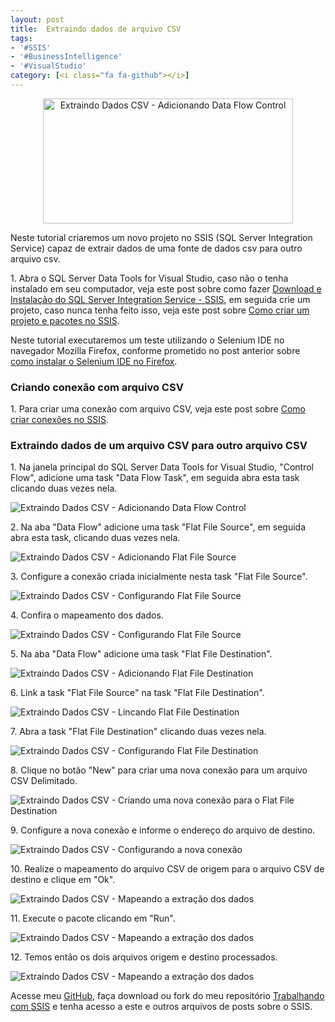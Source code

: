 ```yaml
---
layout: post
title:  Extraindo dados de arquivo CSV
tags:
- '#SSIS'
- '#BusinessIntelligence'
- '#VisualStudio'
category: [<i class="fa fa-github"></i>]
---
```


<div style="text-align:center">
<p><img src="https://raw.githubusercontent.com/mateusblopes/mateusblopes.github.io/master/_posts/img/ExtraindoDadosCSV13.png" alt="Extraindo Dados CSV - Adicionando Data Flow Control" height="200" width="400"/></p>
</div>

<p>Neste tutorial criaremos um novo projeto no SSIS (SQL Server Integration Service) capaz de extrair dados de uma fonte de dados csv para outro arquivo csv.</p>

<p>1. Abra o SQL Server Data Tools for Visual Studio, caso não o tenha instalado em seu computador, veja este post sobre como fazer <a href="http://mateusblopes.github.io/download-e-instalacao-sql-server-integration-service-ssis" target="_blank">Download e Instalação do SQL Server Integration Service - SSIS</a>, em seguida crie um projeto, caso nunca tenha feito isso, veja este post sobre <a href="http://mateusblopes.github.io/criando-projeto-e-pacotes-no-ssis" target="_blank">Como criar um projeto e pacotes no SSIS</a>.</p>

<p>Neste tutorial executaremos um teste utilizando o Selenium IDE no navegador Mozilla Firefox, conforme prometido no post anterior sobre <a href="http://mateusblopes.github.io/instalando-selenium-ide-no-firefox" target="_blank">como instalar o Selenium IDE no Firefox</a>.</p>

<h3 id="heading3">Criando conexão com arquivo CSV</h3>

<p>1. Para criar uma conexão com arquivo CSV, veja este post sobre <a href="http://mateusblopes.github.io/criando-conexoes-no-ssis" target="_blank">Como criar conexões no SSIS</a>.</p>

<h3 id="heading3">Extraindo dados de um arquivo CSV para outro arquivo CSV</h3>

<p>1. Na janela principal do SQL Server Data Tools for Visual Studio, "Control Flow", adicione uma task "Data Flow Task", em seguida abra esta task clicando duas vezes nela.</p>

<p><img src="https://raw.githubusercontent.com/mateusblopes/mateusblopes.github.io/master/_posts/img/ExtraindoDadosCSV1.png" alt="Extraindo Dados CSV - Adicionando Data Flow Control" /></p>

<p>2. Na aba "Data Flow" adicione uma task "Flat File Source", em seguida abra esta task, clicando duas vezes nela.</p>

<p><img src="https://raw.githubusercontent.com/mateusblopes/mateusblopes.github.io/master/_posts/img/ExtraindoDadosCSV2.png" alt="Extraindo Dados CSV - Adicionando Flat File Source" /></p>

<p>3. Configure a conexão criada inicialmente nesta task "Flat File Source".</p>

<p><img src="https://raw.githubusercontent.com/mateusblopes/mateusblopes.github.io/master/_posts/img/ExtraindoDadosCSV3.png" alt="Extraindo Dados CSV - Configurando Flat File Source" /></p>

<p>4. Confira o mapeamento dos dados.</p>

<p><img src="https://raw.githubusercontent.com/mateusblopes/mateusblopes.github.io/master/_posts/img/ExtraindoDadosCSV4.png" alt="Extraindo Dados CSV - Configurando Flat File Source" /></p>

<p>5. Na aba "Data Flow" adicione uma task "Flat File Destination".</p>

<p><img src="https://raw.githubusercontent.com/mateusblopes/mateusblopes.github.io/master/_posts/img/ExtraindoDadosCSV5.png" alt="Extraindo Dados CSV - Adicionando Flat File Destination" /></p>

<p>6. Link a task "Flat File Source" na task "Flat File Destination".</p>

<p><img src="https://raw.githubusercontent.com/mateusblopes/mateusblopes.github.io/master/_posts/img/ExtraindoDadosCSV6.png" alt="Extraindo Dados CSV - Lincando Flat File Destination" /></p>

<p>7. Abra a task "Flat File Destination" clicando duas vezes nela.</p>

<p><img src="https://raw.githubusercontent.com/mateusblopes/mateusblopes.github.io/master/_posts/img/ExtraindoDadosCSV7.png" alt="Extraindo Dados CSV - Configurando Flat File Destination" /></p>

<p>8. Clique no botão "New" para criar uma nova conexão para um arquivo CSV Delimitado.</p>

<p><img src="https://raw.githubusercontent.com/mateusblopes/mateusblopes.github.io/master/_posts/img/ExtraindoDadosCSV8.png" alt="Extraindo Dados CSV - Criando uma nova conexão para o Flat File Destination" /></p>

<p>9. Configure a nova conexão e informe o endereço do arquivo de destino.</p>

<p><img src="https://raw.githubusercontent.com/mateusblopes/mateusblopes.github.io/master/_posts/img/ExtraindoDadosCSV9.png" alt="Extraindo Dados CSV - Configurando a nova conexão" /></p>

<p>10. Realize o mapeamento do arquivo CSV de origem para o arquivo CSV de destino e clique em "Ok".</p>

<p><img src="https://raw.githubusercontent.com/mateusblopes/mateusblopes.github.io/master/_posts/img/ExtraindoDadosCSV10.png" alt="Extraindo Dados CSV - Mapeando a extração dos dados" /></p>

<p>11. Execute o pacote clicando em "Run".</p>

<p><img src="https://raw.githubusercontent.com/mateusblopes/mateusblopes.github.io/master/_posts/img/ExtraindoDadosCSV11.png" alt="Extraindo Dados CSV - Mapeando a extração dos dados" /></p>

<p>12. Temos então os dois arquivos origem e destino processados.</p>

<p><img src="https://raw.githubusercontent.com/mateusblopes/mateusblopes.github.io/master/_posts/img/ExtraindoDadosCSV12.png" alt="Extraindo Dados CSV - Mapeando a extração dos dados" /></p>

<p>Acesse meu <a href="https://github.com/mateusblopes" target="_blank">GitHub</a>, faça download ou fork do meu repositório <a href="https://github.com/mateusblopes/trabalhando-com-ssis" target="_blank">Trabalhando com SSIS</a> e tenha acesso a este e outros arquivos de posts sobre o SSIS.</p>
